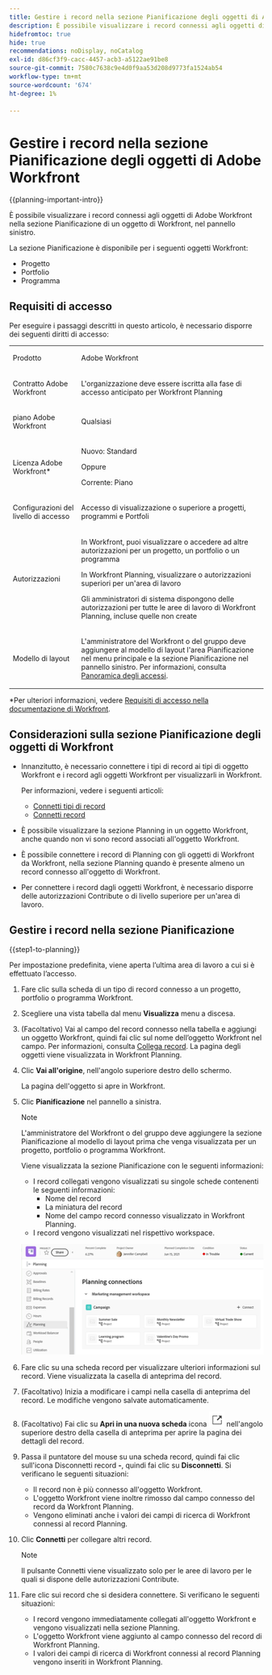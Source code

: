 ```yaml
---
title: Gestire i record nella sezione Pianificazione degli oggetti di Adobe Workfront
description: È possibile visualizzare i record connessi agli oggetti di Adobe Workfront nella sezione Pianificazione di un oggetto di Workfront, nel pannello sinistro.
hidefromtoc: true
hide: true
recommendations: noDisplay, noCatalog
exl-id: d86cf3f9-cacc-4457-acb3-a5122ae91be8
source-git-commit: 7580c7638c9e4d0f9aa53d208d9773fa1524ab54
workflow-type: tm+mt
source-wordcount: '674'
ht-degree: 1%

---
```


<!--update the metadata with real information when making this available in TOC and in the left nav-->

<!--add also Group and Company when they are available-->

<!-- opening the Details preview and page is not possible yet - hid those steps, but add them when released-->


# Gestire i record nella sezione Pianificazione degli oggetti di Adobe Workfront

{{planning-important-intro}}

È possibile visualizzare i record connessi agli oggetti di Adobe Workfront nella sezione Pianificazione di un oggetto di Workfront, nel pannello sinistro.

La sezione Pianificazione è disponibile per i seguenti oggetti Workfront:

* Progetto
* Portfolio
* Programma
<!--* Group
* Company-->

## Requisiti di accesso

Per eseguire i passaggi descritti in questo articolo, è necessario disporre dei seguenti diritti di accesso:

<table style="table-layout:auto">
 <col>
 </col>
 <col>
 </col>
 <tbody>
    <tr>
<tr>
<td>
   <p> Prodotto</p> </td>
   <td>
   <p> Adobe Workfront</p> </td>
  </tr>  
 <td role="rowheader"><p>Contratto Adobe Workfront</p></td>
   <td>
<p>L'organizzazione deve essere iscritta alla fase di accesso anticipato per Workfront Planning </p>
   </td>
  </tr>
  <tr>
   <td role="rowheader"><p>piano Adobe Workfront</p></td>
   <td>
<p>Qualsiasi</p>
   </td>
  </tr>
  <tr>
   <td role="rowheader"><p>Licenza Adobe Workfront*</p></td>
   <td>
   <p>Nuovo: Standard</p>
   Oppure
   <p>Corrente: Piano</p> 
  </td>
  </tr>

<tr>
   <td role="rowheader"><p>Configurazioni del livello di accesso</p></td>
   <td> <p>Accesso di visualizzazione o superiore a progetti, programmi e Portfoli</p>  
</td>
  </tr>
<tr>
   <td role="rowheader"><p>Autorizzazioni</p></td>
   <td> <p>In Workfront, puoi visualizzare o accedere ad altre autorizzazioni per un progetto, un portfolio o un programma</a> </p> 
   <p>In Workfront Planning, visualizzare o autorizzazioni superiori per un'area di lavoro</a> </p>  
   <p>Gli amministratori di sistema dispongono delle autorizzazioni per tutte le aree di lavoro di Workfront Planning, incluse quelle non create</p>
</td>
  </tr>
<tr>
   <td role="rowheader"><p>Modello di layout</p></td>
   <td> <p>L'amministratore del Workfront o del gruppo deve aggiungere al modello di layout l'area Pianificazione nel menu principale e la sezione Pianificazione nel pannello sinistro. Per informazioni, consulta <a href="/help/quicksilver/planning/access/access-overview.md">Panoramica degli accessi</a>. </p>  
</td>
  </tr>

</tbody>
</table>

*Per ulteriori informazioni, vedere [Requisiti di accesso nella documentazione di Workfront](/help/quicksilver/administration-and-setup/add-users/access-levels-and-object-permissions/access-level-requirements-in-documentation.md).

## Considerazioni sulla sezione Pianificazione degli oggetti di Workfront

* Innanzitutto, è necessario connettere i tipi di record ai tipi di oggetto Workfront e i record agli oggetti Workfront per visualizzarli in Workfront.

  Per informazioni, vedere i seguenti articoli:

   * [Connetti tipi di record](/help/quicksilver/planning/architecture/connect-record-types.md)
   * [Connetti record](/help/quicksilver/planning/records/connect-records.md)
* È possibile visualizzare la sezione Planning in un oggetto Workfront, anche quando non vi sono record associati all&#39;oggetto Workfront.
* È possibile connettere i record di Planning con gli oggetti di Workfront da Workfront, nella sezione Planning quando è presente almeno un record connesso all&#39;oggetto di Workfront.
* Per connettere i record dagli oggetti Workfront, è necessario disporre delle autorizzazioni Contribute o di livello superiore per un&#39;area di lavoro.

## Gestire i record nella sezione Pianificazione

{{step1-to-planning}}

Per impostazione predefinita, viene aperta l’ultima area di lavoro a cui si è effettuato l’accesso.

1. Fare clic sulla scheda di un tipo di record connesso a un progetto, portfolio o programma Workfront.
1. Scegliere una vista tabella dal menu **Visualizza** menu a discesa.
1. (Facoltativo) Vai al campo del record connesso nella tabella e aggiungi un oggetto Workfront, quindi fai clic sul nome dell’oggetto Workfront nel campo. Per informazioni, consulta [Collega record](/help/quicksilver/planning/records/connect-records.md).
La pagina degli oggetti viene visualizzata in Workfront Planning.
1. Clic **Vai all&#39;origine**, nell&#39;angolo superiore destro dello schermo.

   La pagina dell&#39;oggetto si apre in Workfront.
1. Clic **Pianificazione** nel pannello a sinistra.

   >[!NOTE]
   >
   >   L&#39;amministratore del Workfront o del gruppo deve aggiungere la sezione Pianificazione al modello di layout prima che venga visualizzata per un progetto, portfolio o programma Workfront.

   Viene visualizzata la sezione Pianificazione con le seguenti informazioni:

   * I record collegati vengono visualizzati su singole schede contenenti le seguenti informazioni:
      * Nome del record
      * La miniatura del record
      * Nome del campo record connesso visualizzato in Workfront Planning.
   * I record vengono visualizzati nel rispettivo workspace.

   ![](assets/planning-section-on-project.png)

1. Fare clic su una scheda record per visualizzare ulteriori informazioni sul record. Viene visualizzata la casella di anteprima del record.
1. (Facoltativo) Inizia a modificare i campi nella casella di anteprima del record. Le modifiche vengono salvate automaticamente.
1. (Facoltativo) Fai clic su **Apri in una nuova scheda** icona ![](assets/open-details-in-a-new-tab-icon.png) nell&#39;angolo superiore destro della casella di anteprima per aprire la pagina dei dettagli del record.
1. Passa il puntatore del mouse su una scheda record, quindi fai clic sull&#39;icona Disconnetti record **-**, quindi fai clic su **Disconnetti**.
Si verificano le seguenti situazioni:
   * Il record non è più connesso all&#39;oggetto Workfront.
   * L&#39;oggetto Workfront viene inoltre rimosso dal campo connesso del record da Workfront Planning.
   * Vengono eliminati anche i valori dei campi di ricerca di Workfront connessi al record Planning.
1. Clic **Connetti** per collegare altri record.

   >[!NOTE]
   >
   >   Il pulsante Connetti viene visualizzato solo per le aree di lavoro per le quali si dispone delle autorizzazioni Contribute.

1. Fare clic sui record che si desidera connettere. Si verificano le seguenti situazioni:

   * I record vengono immediatamente collegati all&#39;oggetto Workfront e vengono visualizzati nella sezione Planning.
   * L&#39;oggetto Workfront viene aggiunto al campo connesso del record di Workfront Planning.
   * I valori dei campi di ricerca di Workfront connessi al record Planning vengono inseriti in Workfront Planning.

<!--add more steps here for what happens after clicking Connect-->
